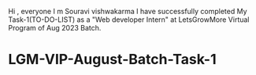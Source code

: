 
Hi , everyone I m Souravi vishwakarma I have successfully completed My Task-1(TO-DO-LIST) as a "Web developer Intern"  at LetsGrowMore Virtual Program of Aug 2023 Batch.

# LGM-VIP-August-Batch-Task-1

